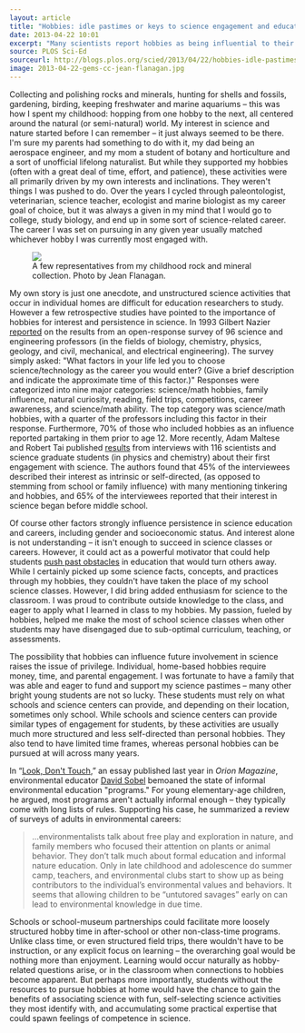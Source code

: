 ```yaml
---
layout: article
title: "Hobbies: idle pastimes or keys to science engagement and education?"
date: 2013-04-22 10:01
excerpt: "Many scientists report hobbies as being influential to their career plans growing up. What does this mean for science education?"
source: PLOS Sci-Ed
sourceurl: http://blogs.plos.org/scied/2013/04/22/hobbies-idle-pastimes-or-keys-to-science-engagement/
image: 2013-04-22-gems-cc-jean-flanagan.jpg
---
```


Collecting and polishing rocks and minerals, hunting for shells and fossils, gardening, birding, keeping freshwater and marine aquariums – this was how I spent my childhood: hopping from one hobby to the next, all centered around the natural (or semi-natural) world. My interest in science and nature started before I can remember – it just always seemed to be there. I'm sure my parents had something to do with it, my dad being an aerospace engineer, and my mom a student of botany and horticulture and a sort of unofficial lifelong naturalist. But while they supported my hobbies (often with a great deal of time, effort, and patience), these activities were all primarily driven by my own interests and inclinations. They weren't things I was pushed to do. Over the years I cycled through paleontologist, veterinarian, science teacher, ecologist and marine biologist as my career goal of choice, but it was always a given in my mind that I would go to college, study biology, and end up in some sort of science-related career. The career I was set on pursuing in any given year usually matched whichever hobby I was currently most engaged with. 

<figure class="right">
<img src="{{ site.image-url }}{{ page.image }}"/>
<figcaption>A few representatives from my childhood rock and mineral collection. Photo by Jean Flanagan.</figcaption>
</figure>

My own story is just one anecdote, and unstructured science activities that occur in individual homes are difficult for education researchers to study. However a few retrospective studies have pointed to the importance of hobbies for interest and persistence in science. In 1993 Gilbert Nazier [reported](http://onlinelibrary.wiley.com/doi/10.1111/j.1949-8594.1993.tb12253.x/abstract "Nazier 1993") on the results from an open-response survey of 96 science and engineering professors (in the fields of biology, chemistry, physics, geology, and civil, mechanical, and electrical engineering). The survey simply asked: "What factors in your life led you to choose science/technology as the career you would enter? (Give a brief description and indicate the approximate time of this factor.)" Responses were categorized into nine major categories: science/math hobbies, family influence, natural curiosity, reading, field trips, competitions, career awareness, and science/math ability. The top category was science/math hobbies, with a quarter of the professors including this factor in their response. Furthermore, 70% of those who included hobbies as an influence reported partaking in them prior to age 12. More recently, Adam Maltese and Robert Tai published [results](http://www.tandfonline.com/doi/abs/10.1080/09500690902792385 "Maltese & Tai 2010 - IJSE") from interviews with 116 scientists and science graduate students (in physics and chemistry) about their first engagement with science. The authors found that 45% of the interviewees described their interest as intrinsic or self-directed, (as opposed to stemming from school or family influence) with many mentioning tinkering and hobbies, and 65% of the interviewees reported that their interest in science began before middle school.

Of course other factors strongly influence persistence in science education and careers, including gender and socioeconomic status. And interest alone is not understanding – it isn't enough to succeed in science classes or careers. However, it could act as a powerful motivator that could help students [push past obstacles](http://www.amazon.com/Talking-About-Leaving-Undergraduates-Sciences/dp/0813366429 "Talking About Leaving: Why Undergraduates Leave the Sciences - Amazon") in education that would turn others away. While I certainly picked up some science facts, concepts, and practices through my hobbies, they couldn't have taken the place of my school science classes. However, I did bring added enthusiasm for science to the classroom. I was proud to contribute outside knowledge to the class, and eager to apply what I learned in class to my hobbies. My passion, fueled by hobbies, helped me make the most of school science classes when other students may have disengaged due to sub-optimal curriculum, teaching, or assessments.

The possibility that hobbies can influence future involvement in science raises the issue of privilege. Individual, home-based hobbies require money, time, and parental engagement. I was fortunate to have a family that was able and eager to fund and support my science pastimes – many other bright young students are not so lucky. These students must rely on what schools and science centers can provide, and depending on their location, sometimes only school. While schools and science centers can provide similar types of engagement for students, by these activities are usually much more structured and less self-directed than personal hobbies. They also tend to have limited time frames, whereas personal hobbies can be pursued at will across many years. 

In “[Look, Don't Touch](http://www.orionmagazine.org/index.php/articles/article/6929 "“Look, Don't Touch” by David Sobel, Orion Magazine"),” an essay published last year in *Orion Magazine*,  environmental educator [David Sobel](http://www.antiochne.edu/employeedirectory/david-sobel/ "David Sobel - Antioch University Faculty") bemoaned the state of informal environmental education "programs." For young elementary-age children, he argued, most programs aren't actually informal enough – they typically come with long lists of rules. Supporting his case, he summarized a review of surveys of adults in environmental careers:

>…environmentalists talk about free play and exploration in nature, and family members who focused their attention on plants or animal behavior. They don’t talk much about formal education and informal nature education. Only in late childhood and adolescence do summer camp, teachers, and environmental clubs start to show up as being contributors to the individual’s environmental values and behaviors. It seems that allowing children to be “untutored savages” early on can lead to environmental knowledge in due time.

Schools or school-museum partnerships could facilitate more loosely structured hobby time in after-school or other non-class-time programs. Unlike class time, or even structured field trips, there wouldn't have to be instruction, or any explicit focus on learning – the overarching goal would be nothing more than enjoyment. Learning would occur naturally as hobby-related questions arise, or in the classroom when connections to hobbies become apparent. But perhaps more importantly, students without the resources to pursue hobbies at home would have the chance to gain the benefits of associating science with fun, self-selecting science activities they most identify with, and accumulating some practical expertise that could spawn feelings of competence in science.